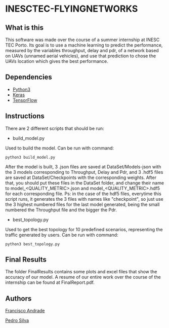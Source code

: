 # INESCTEC-FLYINGNETWORKS

## What is this
This software was made over the course of a summer internship at INESC TEC Porto. Its goal is to use a machine learning to predict the performance, measured by the variables throughput, delay and pdr, of a network based on UAVs (unnamed aerial vehicles), and use that prediction to chose the UAVs location which gives the best performance.

## Dependencies
* [Python3](https://www.python.org/downloads/)
* [Keras](http://keras.io/#installation)
* [TensorFlow](https://www.tensorflow.org/install/install_sources)

## Instructions
There are 2 different scripts that should be run:

- build_model.py

Used to build the model. Can be run with command:

`python3 build_model.py`

After the model is built, 3 .json files are saved at DataSet/Models-json with the 3 models corresponding to Throughput, Delay and Pdr, and 3 .hdf5 files are saved at DataSet/Checkpoints with the corresponding weights. After that, you should put these files in the DataSet folder, and change their name to model_<QUALITY_METRIC>.json and model_<QUALITY_METRIC>.hdf5 for each corresponding file.
Ps: in the case of the hdf5 files, everytime this script runs, it generates the 3 files with names like "checkpoint<NUMBER>", so just use the 3 highest numbered files for the last model generated, being the small numbered the Throughput file and the bigger the Pdr. 

- best_topology.py

Used to get the best topology for 10 predefined scenarios, representing the traffic generated by users. Can be run with command:

`python3 best_topology.py`
  
 ## Final Results
  The folder FinalResults contains some plots and excel files that show the accuracy of our model. A resume of our entire work over the course of the internship can be found at FinalReport.pdf.
 
 ## Authors
 
 [Francisco Andrade](https://github.com/francis-andrade)
 
 [Pedro Silva](https://github.com/Peteraya)
  
